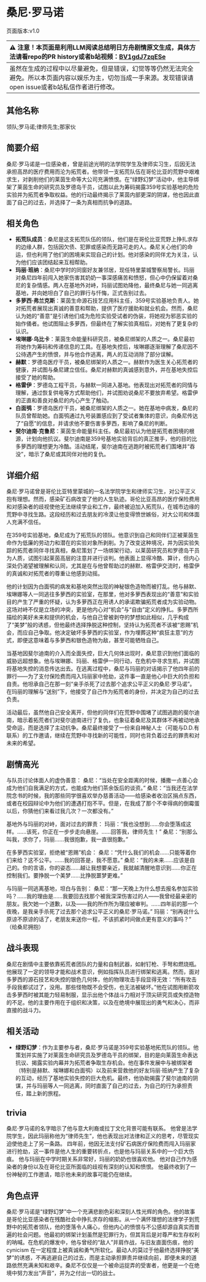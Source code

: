 # 桑尼·罗马诺
页面版本:v1.0
 

| :warning: 注意！本页面是利用LLM阅读总结明日方舟剧情原文生成，具体方法请看repo的PR history或者b站视频：[BV1gdJ7zqESe](https://www.bilibili.com/video/BV1gdJ7zqESe/)         |
|:----------------------------|
| 虽然在生成的过程中以尽量避免，但是错误，幻觉等等仍然无法完全避免。所以本页面内容以娱乐为主，切勿当成一手来源。发现错误请open issue或者b站私信作者进行修改。|



## 其他名称
领队;罗马诺;律师先生;那家伙
## 简要介绍
桑尼·罗马诺是一位感染者，曾是前途光明的法学院学生及律师实习生，后因无法承担高昂的医疗费用而沦为拓荒者。他带领一支拓荒队伍在哥伦比亚的荒野中艰难求生，对剥削他们的莱茵生命等大公司充满愤恨。在“绿野幻梦”活动中，他主导绑架了莱茵生命的研究员及罗德岛干员，试图以此为筹码揭露359号实验基地的危险实验并为拓荒者争取权益。他的行动最终揭示了莱茵内部更深的阴谋，他也因此直面了自己的过去，并选择了一条为真相而抗争的道路。
## 相关角色
-   **拓荒队成员**：桑尼是这支拓荒队伍的领队，他们是在哥伦比亚荒野上挣扎求存的边缘人群，包括因欠债、犯罪或感染而无路可走的人。桑尼关心他们的命运，但也利用了他们的困境来实现自己的计划。他对感染的同伴尤为关注，认为他们应该团结起来互相帮助。
-   **玛丽·班纳**：桑尼中学时的同窗好友兼邻居，现任特里蒙城警察局警长。玛丽对桑尼四年前闯入她家伤害其奶奶一事深感痛苦和愤怒，但心中仍保留着对桑尼的复杂情感。两人在基地外对峙，玛丽试图劝降他，最终桑尼与她一同逃离基地，并向她坦白了自己的罪行与忏悔，正式告别过去。
-   **多萝西·弗兰克斯**：莱茵生命源石技艺应用科主任，359号实验基地负责人。她对拓荒者展现出真诚的善意和帮助，提供了医疗援助和就业机会。然而，桑尼认为她的“善意”是引诱他们成为危险实验受试者的伪装，将她视为邪恶实验的始作俑者。他试图阻止多萝西，但最终在了解实验真相后，对她有了更复杂的认识。
-   **埃琳娜·乌比卡**：莱茵生命能量科研究员，被桑尼绑架的人质之一。桑尼最初将她作为筹码和传递信息的工具。在基地失控后，埃琳娜逐渐理解了桑尼因不公待遇产生的愤恨，并与他合作逃离，两人的互动消除了部分误解。
-   **赫默**：罗德岛医疗干员，被桑尼绑架的人质之一。赫默作为医生关心拓荒者的健康，并试图与桑尼建立信任。桑尼对赫默的真诚感到意外，并在基地失控后接受了她的帮助。
-   **格雷伊**：罗德岛工程干员，与赫默一同进入基地。他表现出对拓荒者的同情与理解，通过恢复供电等方式帮助他们，并试图劝说桑尼不要放弃希望。格雷伊的正直和善良对桑尼的内心产生了触动。
-   **白面鸮**：罗德岛医疗干员，被桑尼绑架的人质之一。她在基地中病发，桑尼的队员曾帮助她。白面鸮通过九号装置感应到了受试者集体的意识，向桑尼传达了“自愿”的信息，并请求他不要伤害多萝西，影响了桑尼的判断。
-   **斐尔迪南·克鲁尼**：莱茵生命能量科主任。桑尼最初认为他是拓荒者困境的根源，计划向他抗议。斐尔迪南是359号基地实验背后的真正推手，他的目的比多萝西的理想更为冷酷。活动结尾，斐尔迪南在逃跑时被拓荒者们围堵并“吞没”，暗示了桑尼或其同伴对他的复仇。
## 详细介绍
桑尼·罗马诺曾是哥伦比亚特里蒙城的一名法学院学生和律师实习生，对公平正义抱有理想。然而，感染矿石病改变了他的人生轨迹。哥伦比亚高昂的医疗保险费用和对感染者的歧视使他无法继续学业和工作，最终被迫加入拓荒队，在城市边缘的荒野中寻找生路。这段经历和过去朋友的冷漠让他变得愤世嫉俗，对大公司和体面人充满不信任。

在359号实验基地，桑尼成为了拓荒队的领队。他意识到自己和同伴们正被莱茵生命作为低廉的劳动力和潜在的实验对象所剥削。为了改变这种境况，并为因实验失踪的拓荒者同伴寻找真相，桑尼策划了一场绑架行动，以莱茵研究员和罗德岛干员为人质，试图引起莱茵高层的注意并进行谈判。他表面上显得冷酷、算计，但内心深处仍渴望被理解和认同，尤其是在与他曾帮助过的赫默、格雷伊交流时，格雷伊的真诚和对拓荒者的尊重让他感到动摇。

他的计划因为白面鸮的病发和基地突然出现的神秘银色造物而被打乱。他与赫默、埃琳娜等人一同逃往多萝西的实验室，在那里，他对多萝西表现出的“善意”和实验目的产生了严重的怀疑，认为多萝西正在用诱人的承诺欺骗拓荒者成为实验动物。这场对峙不仅是立场的冲突，更是他内心对“机会”与“自由”定义的挣扎。多萝西所描绘的美好未来和提供的机会，与他自己曾被剥夺的梦想如此相似，几乎构成了“美梦”般的诱惑，但他最终选择挣脱这种控制，坚持认为拓荒者不该被“恩赐”机会，而应自己争取。他决定破坏多萝西的实验室，作为埋葬这种“疯狂主意”的方式，即便这意味着与多萝西和银色造物为敌，甚至可能牺牲自己。

当基地因斐尔迪南的介入而全面失控，巨大几何体出现时，桑尼意识到他们面临的威胁远超想象。他与埃琳娜、玛丽、格雷伊一同行动，在危机中寻求生机，并试图将基地失控的消息传达出去。在逃离过程中，桑尼与玛丽的对话揭示了他四年前的罪行——为了支付保险费而闯入玛丽家中抢劫，这件事一直是他心中巨大的负担和自责。他坦承自己在那一刻“亲手杀死了过去那个追求公平正义的桑尼·罗马诺”。在玛丽的理解与“送别”下，他接受了自己作为拓荒者的身份，并决定为自己的过去负责。

活动最后，虽然他自己安全离开，但他的同伴们在荒野中围堵了试图逃跑的斐尔迪南，暗示着拓荒者们对斐尔迪南进行了复仇，也象征着桑尼及其群体不再被动地承受命运，而是选择了主动抗争。桑尼最终接受了一份来自神秘人士（可能与D.D.有联系）的工作邀请，继续在荒野中寻找新的可能性，同时也背负着过去的罪责和对未来的希望。
## 剧情高光
与队员讨论体面人的虚伪善意：
桑尼：“当处在安全距离的时候，播撒一点善心会成为他们自我满足的方式，也能成为他们茶余饭后的谈资。”
桑尼：“当我还在法学院念书的时候，我的那些同学很喜欢举办慈善活动——给感染者收治区捐点东西，或者在校园辩论中为他们的遭遇打抱不平。但是，在我成了那个不幸得病的倒霉蛋以后，你猜他们来看过我几次？一次都没有。”

基地外与玛丽的对峙，面对过去的罪责：
玛丽：“我也没想到......你会堕落成这样。......该死，你正在一步步走向悬崖。......回答我，律师先生！”
桑尼：“别那么叫我，求你了，玛丽......我很抱歉，我一直很抱歉。”

在多萝西实验室，拒绝被“恩赐”机会：
桑尼：“凭什么我们的机会......只能等着你们来给？这不公平。......我的回答是，我不愿意。”
桑尼：“我的未来......应该是自己的。你的言语，你的姿态......越让我想要亲近，我就越清醒地意识到......你正在控制我们。要挣脱一个美梦......比挣脱噩梦更难。”

与玛丽一同逃离基地，坦白与告别：
桑尼：“那一天晚上为什么想去报名参加实验吗？......我的理由是......我要回去找那个被我深深伤害过的人——我曾经最亲密的朋友。我欠她一个道歉，以及——我的所作所为理应被审判。......四年前的那一个夜晚，是我亲手杀死了过去那个追求公平正义的桑尼·罗马诺。”
玛丽：“别再说什么原谅不原谅的话了，老朋友来送你一程，不该抓紧时间做点更有意义的事吗？” （给桑尼拥抱）
## 战斗表现
桑尼在剧情中主要依靠拓荒者团队的力量和自制武器，如射钉枪、手弩和燃烧瓶。他展现了一定的领导才能和战术意识，例如指挥队员进行绑架和逃离。然而，面对多萝西的源石技艺和失控的银色几何体，他的物理攻击手段显得无效：“所有攻击手段我都试过了，没用。那些怪物既不会受伤，也无法被破坏。”他在试图用断箭攻击多萝西时被其能力轻易制服，显示出他个体战斗力相对于顶尖研究员或失控造物的不足。他的主要作用在于组织和决策，以及在绝境中展现出的勇气和决心，而非直接的战斗力。
## 相关活动
-   **绿野幻梦**：作为主要参与者，桑尼·罗马诺是359号实验基地拓荒队的领队。他策划并实施了对莱茵生命研究员及罗德岛干员的绑架，目的是向莱茵生命表达抗议、揭露实验内幕并为拓荒者争取生存机会。他在事件发展中与被绑架者（特别是赫默、埃琳娜和白面鸮）以及前来营救他的好友玛丽·班纳产生了复杂的互动，经历了基地实验失控的巨大危机。最终，他协助揭露了斐尔迪南的阴谋，并与玛丽等人一同逃离，同时直面了自己的过去，为自己的行为承担责任，踏上新的旅程。
## trivia
桑尼·罗马诺的名字暗示了他与意大利裔或拉丁文化背景可能有联系。
他曾是法学院学生，因此玛丽称他为“律师先生”，他也表现出对法律和正义的思考，尽管现实迫使他走上了另一条路。
四年前，他因无法支付矿石病医疗保险费而闯入玛丽家进行抢劫，这一事件是他人生的重要转折点，也是他与玛丽关系中的一个巨大伤痕。
他与玛丽在中学时期关系非常好，玛丽的奶奶也很喜欢他。
他对自己作为感染者的身份以及在哥伦比亚所面临的歧视有深刻的认知和愤恨。
他最终收到了一份神秘的工作邀请，暗示他未来的故事可能仍在继续。
## 角色点评
桑尼·罗马诺是“绿野幻梦”中一个充满悲剧色彩和深刻人性光辉的角色。他的故事是哥伦比亚感染者在残酷社会中挣扎求存的缩影。从一个满怀理想的法律学子到荒野中的拓荒者领队，他的堕落令人痛心，但他内心的愤恨与不公感却源自真实而普遍的社会问题。他最初的绑架计划虽然是犯罪行为，但其背后是对尊严和生存权利的呐喊。在危机的爆发中，他与曾经的“敌人”并肩作战，与旧友直面伤痕，他的 cynicism 在一定程度上被真诚和勇气所软化。最动人的莫过于他最终选择挣脱“美梦”的诱惑，不再逃避自己的过去，而是主动承担罪责并继续向前，即便未来的道路依然充满未知和艰辛。桑尼不仅仅是一个被命运捉弄的受害者，他更是一个在绝境中努力发出“声音”，并为之付出一切的战士。